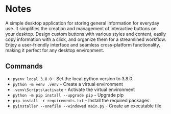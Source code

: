# Notes
A simple desktop application for storing general information for everyday use. It simplifies the creation and management of interactive buttons on your desktop. Design custom buttons with various styles and content, easily copy information with a click, and organize them for a streamlined workflow. Enjoy a user-friendly interface and seamless cross-platform functionality, making it perfect for any desktop environment.

## Commands
- `pyenv local 3.8.0` - Set the local python version to 3.8.0
- `python -m venv .venv` - Create a virtual environment
- `.venv\Scripts\activate` - Activate the virtual environment
- `python -m pip install --upgrade pip` - Upgrade pip
- `pip install -r requirements.txt` - Install the required packages
- `pyinstaller --onefile --windowed main.py` - Create an executable file
